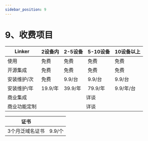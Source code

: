 ```yaml
---
sidebar_position: 9
---
```


# 9、收费项目

<table width="100%">
    <thead>
        <tr>
            <th>Linker</th>
            <th>2设备内</th>
            <th>2-5设备</th>
            <th>5-10设备</th>
            <th>10设备以上</th>
        </tr>
    </thead>
    <tbody>
        <tr>
            <td>使用</td>
            <td>免费</td>
            <td>免费</td>
            <td>免费</td>
            <td>免费</td>
        </tr>
         <tr>
            <td>开源集成</td>
            <td>免费</td>
            <td>免费</td>
            <td>免费</td>
            <td>免费</td>
        </tr>
        <tr>
            <td>安装维护/次</td>
            <td>免费</td>
            <td>9.9/台</td>
            <td>9.9/台</td>
            <td>9.9/台</td>
        </tr>
        <tr>
            <td>安装维护/年</td>
            <td>19.9/年</td>
            <td>39.9/年</td>
            <td>79.9/年</td>
            <td>9.9/年/台</td>
        </tr>
        <tr>
            <td>商业集成</td>
            <td colspan="4" align="center">详谈</td>
        </tr>
        <tr>
            <td>商业功能定制</td>
            <td colspan="4" align="center">详谈</td>
        </tr>
    </tbody>
</table>
<table width="100%">
    <thead>
        <tr>
            <th>证书</th>
            <th></th>
        </tr>
    </thead>
    <tbody>
         <tr>
            <td>3个月泛域名证书</td>
            <td align="center">9.9/个</td>
        </tr>
    </tbody>
</table>